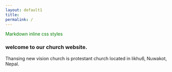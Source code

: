```yaml
---
layout: default1
title:
permalink: /
---
```


<div style="color:green">
    Markdown inline css styles
</div>  

### welcome to our church website. 

Thansing new vision church is protestant church located in likhu6, Nuwakot, Nepal. 
